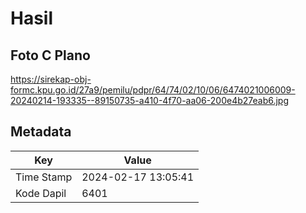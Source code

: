 # Hasil

## Foto C Plano

https://sirekap-obj-formc.kpu.go.id/27a9/pemilu/pdpr/64/74/02/10/06/6474021006009-20240214-193335--89150735-a410-4f70-aa06-200e4b27eab6.jpg


## Metadata

| Key        | Value               |
| ---------- | ------------------- |
| Time Stamp | 2024-02-17 13:05:41 |
| Kode Dapil | 6401                |




